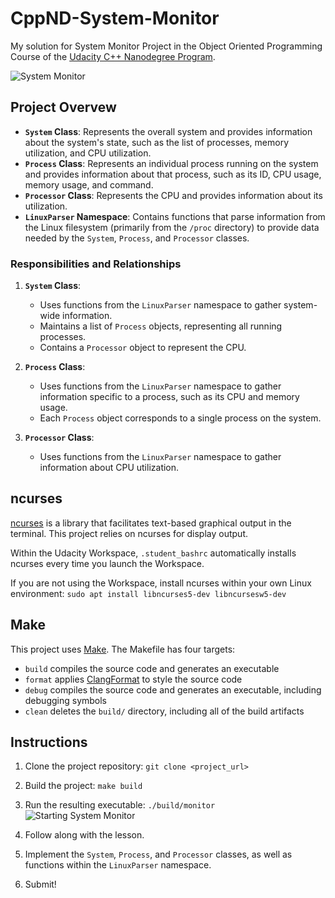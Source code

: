 # CppND-System-Monitor

My solution for System Monitor Project in the Object Oriented Programming Course of the [Udacity C++ Nanodegree Program](https://www.udacity.com/course/c-plus-plus-nanodegree--nd213). 

![System Monitor](images/monitor.png)

## Project Overvew

- **`System` Class**: Represents the overall system and provides information about the system's state, such as the list of processes, memory utilization, and CPU utilization.
- **`Process` Class**: Represents an individual process running on the system and provides information about that process, such as its ID, CPU usage, memory usage, and command.
- **`Processor` Class**: Represents the CPU and provides information about its utilization.
- **`LinuxParser` Namespace**: Contains functions that parse information from the Linux filesystem (primarily from the `/proc` directory) to provide data needed by the `System`, `Process`, and `Processor` classes.

### Responsibilities and Relationships

1. **`System` Class**:
   - Uses functions from the `LinuxParser` namespace to gather system-wide information.
   - Maintains a list of `Process` objects, representing all running processes.
   - Contains a `Processor` object to represent the CPU.

2. **`Process` Class**:
   - Uses functions from the `LinuxParser` namespace to gather information specific to a process, such as its CPU and memory usage.
   - Each `Process` object corresponds to a single process on the system.

3. **`Processor` Class**:
   - Uses functions from the `LinuxParser` namespace to gather information about CPU utilization.
   

## ncurses
[ncurses](https://www.gnu.org/software/ncurses/) is a library that facilitates text-based graphical output in the terminal. This project relies on ncurses for display output.

Within the Udacity Workspace, `.student_bashrc` automatically installs ncurses every time you launch the Workspace.

If you are not using the Workspace, install ncurses within your own Linux environment: `sudo apt install libncurses5-dev libncursesw5-dev`

## Make
This project uses [Make](https://www.gnu.org/software/make/). The Makefile has four targets:
* `build` compiles the source code and generates an executable
* `format` applies [ClangFormat](https://clang.llvm.org/docs/ClangFormat.html) to style the source code
* `debug` compiles the source code and generates an executable, including debugging symbols
* `clean` deletes the `build/` directory, including all of the build artifacts

## Instructions

1. Clone the project repository: `git clone <project_url>`

2. Build the project: `make build`

3. Run the resulting executable: `./build/monitor`
![Starting System Monitor](images/starting_monitor.png)

4. Follow along with the lesson.

5. Implement the `System`, `Process`, and `Processor` classes, as well as functions within the `LinuxParser` namespace.

6. Submit!
